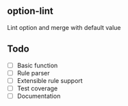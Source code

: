 ## option-lint

Lint option and merge with default value

## Todo

- [ ] Basic function
- [ ] Rule parser
- [ ] Extensible rule support
- [ ] Test coverage
- [ ] Documentation

